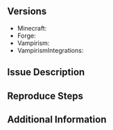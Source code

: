 <!-- DO NOT DELETE THE CONTENT ON THIS PAGE. FILL OUT ENTIRELY -->
<!-- PLEASE DIRECT SUGGESTIONS TO THE VAMPIRISM FORUM PAGE AT http://www.minecraftforum.net/forums/mapping-and-modding/minecraft-mods/2756555-vampirism-become-a-vampire-release-for-mc-1-10-and -->

<!-- Please specify the Minecraft, Forge, Vampirism and VampirismIntegrations version your are using. DO NOT USE LATEST, but specific version description  -->
<!-- Also specify the version of any related other mod -->
## Versions
- Minecraft:                    
- Forge:                       
- Vampirism:                  
- VampirismIntegrations:                            

<!-- ISSUE DESCRIPTION - Please describe the issue in detail. -->
## Issue Description


<!-- REPRODUCE STEPS - Please describe how I can reproduce this issue below. -->
## Reproduce Steps


<!-- ADDITIONAL INFORMATION - Please post any crash reports, stacktraces, profiler reports, etc. here. -->
## Additional Information

